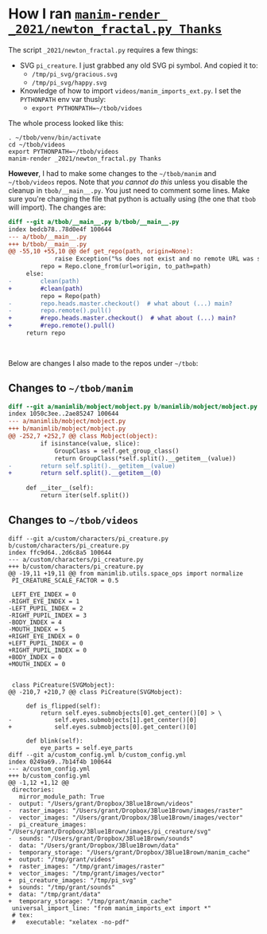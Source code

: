 
# How I ran [`manim-render _2021/newton_fractal.py Thanks`](https://github.com/3b1b/videos/blob/f5da1924e49b34dcc586cde6eb36b507ce341479/_2021/newton_fractal.py)

The script `_2021/newton_fractal.py` requires a few things:

* SVG `pi_creature`. I just grabbed any old SVG pi symbol. And copied it to:
  * `/tmp/pi_svg/gracious.svg`
  * `/tmp/pi_svg/happy.svg`
* Knowledge of how to import `videos/manim_imports_ext.py`. I set the `PYTHONPATH` env var thusly:
  * `export PYTHONPATH=~/tbob/vidoes`
  
The whole process looked like this:

```
. ~/tbob/venv/bin/activate
cd ~/tbob/videos
export PYTHONPATH=~/tbob/videos
manim-render _2021/newton_fractal.py Thanks
```

**However**, I had to make some changes to the `~/tbob/manim` and `~/tbob/videos` repos. Note that _you
cannot do this_ unless you disable the cleanup in `tbob/__main__.py`. You just need to comment some lines. Make sure you're changing the file that python is actually using (the one that `tbob` will import). The changes are:

```diff
diff --git a/tbob/__main__.py b/tbob/__main__.py
index bedcb78..78d0e4f 100644
--- a/tbob/__main__.py
+++ b/tbob/__main__.py
@@ -55,10 +55,10 @@ def get_repo(path, origin=None):
             raise Exception("%s does not exist and no remote URL was supplied" % path)
         repo = Repo.clone_from(url=origin, to_path=path)
     else:
-        clean(path)
+        #clean(path)
         repo = Repo(path)
-        repo.heads.master.checkout()  # what about (...) main?
-        repo.remote().pull()
+        #repo.heads.master.checkout()  # what about (...) main?
+        #repo.remote().pull()
     return repo
 
 
```

Below are changes I also made to the repos under `~/tbob`:

## Changes to `~/tbob/manim`

```diff
diff --git a/manimlib/mobject/mobject.py b/manimlib/mobject/mobject.py
index 1050c3ee..2ae85247 100644
--- a/manimlib/mobject/mobject.py
+++ b/manimlib/mobject/mobject.py
@@ -252,7 +252,7 @@ class Mobject(object):
         if isinstance(value, slice):
             GroupClass = self.get_group_class()
             return GroupClass(*self.split().__getitem__(value))
-        return self.split().__getitem__(value)
+        return self.split().__getitem__(0)
 
     def __iter__(self):
         return iter(self.split())
```

## Changes to `~/tbob/videos`

```
diff --git a/custom/characters/pi_creature.py b/custom/characters/pi_creature.py
index ffc9d64..2d6c8a5 100644
--- a/custom/characters/pi_creature.py
+++ b/custom/characters/pi_creature.py
@@ -19,11 +19,11 @@ from manimlib.utils.space_ops import normalize
 PI_CREATURE_SCALE_FACTOR = 0.5
 
 LEFT_EYE_INDEX = 0
-RIGHT_EYE_INDEX = 1
-LEFT_PUPIL_INDEX = 2
-RIGHT_PUPIL_INDEX = 3
-BODY_INDEX = 4
-MOUTH_INDEX = 5
+RIGHT_EYE_INDEX = 0
+LEFT_PUPIL_INDEX = 0
+RIGHT_PUPIL_INDEX = 0
+BODY_INDEX = 0
+MOUTH_INDEX = 0
 
 
 class PiCreature(SVGMobject):
@@ -210,7 +210,7 @@ class PiCreature(SVGMobject):
 
     def is_flipped(self):
         return self.eyes.submobjects[0].get_center()[0] > \
-            self.eyes.submobjects[1].get_center()[0]
+            self.eyes.submobjects[0].get_center()[0]
 
     def blink(self):
         eye_parts = self.eye_parts
diff --git a/custom_config.yml b/custom_config.yml
index 0249a69..7b14f4b 100644
--- a/custom_config.yml
+++ b/custom_config.yml
@@ -1,12 +1,12 @@
 directories:
   mirror_module_path: True
-  output: "/Users/grant/Dropbox/3Blue1Brown/videos"
-  raster_images: "/Users/grant/Dropbox/3Blue1Brown/images/raster"
-  vector_images: "/Users/grant/Dropbox/3Blue1Brown/images/vector"
-  pi_creature_images: "/Users/grant/Dropbox/3Blue1Brown/images/pi_creature/svg"
-  sounds: "/Users/grant/Dropbox/3Blue1Brown/sounds"
-  data: "/Users/grant/Dropbox/3Blue1Brown/data"
-  temporary_storage: "/Users/grant/Dropbox/3Blue1Brown/manim_cache"
+  output: "/tmp/grant/videos"
+  raster_images: "/tmp/grant/images/raster"
+  vector_images: "/tmp/grant/images/vector"
+  pi_creature_images: "/tmp/pi_svg"
+  sounds: "/tmp/grant/sounds"
+  data: "/tmp/grant/data"
+  temporary_storage: "/tmp/grant/manim_cache"
 universal_import_line: "from manim_imports_ext import *"
 # tex:
 #   executable: "xelatex -no-pdf"
```